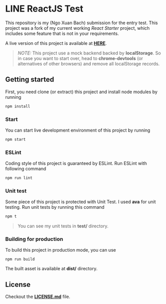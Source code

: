 LINE ReactJS Test
====

This repository is my (Ngo Xuan Bach) submission for the entry test.
This project was a fork of my current working *React Starter* project, which includes some feature that is not in your requirements.

A live version of this project is available at [**HERE**](https://line-test.surge.sh/).

> *NOTE:* This project use a mock backend backed by **localStorage**. So in case you want to start over, head to **chrome-devtools** (or alternatives of other browsers) and remove all localStorage records.

## Getting started

First, you need clone (or extract) this project and install node modules by running

```sh
npm install
```

### Start

You can start live development environment of this project by running

```sh
npm start
```

### ESLint

Coding style of this project is guaranteed by ESLint. Run ESLint with following command

```sh
npm run lint
```

### Unit test

Some piece of this project is protected with Unit Test. I used **ava** for unit testing.
Run unit tests by running this command

```sh
npm t
```

> You can see my unit tests in **test/** directory.

### Building for production

To build this project in production mode, you can use

```
npm run build
```

The built asset is available at **dist/** directory.

## License

Checkout the [**LICENSE.md**](LICENSE.md) file.
